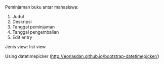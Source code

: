Peminjaman buku antar mahasiswa:
1. Judul
2. Deskripsi
3. Tanggal peminjaman
4. Tanggal pengembalian
5. Edit entry

Jenis view: list view

Using datetimepicker (http://eonasdan.github.io/bootstrap-datetimepicker/)